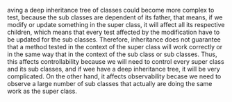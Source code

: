 aving a deep inheritance tree of classes could become more complex to test, because the sub classes are dependent of its father, that means, 
if we modify or update something in the super class, it will affect all its respective children, which means that every test affected by the 
modification have to be updated for the sub classes. Therefore, inheritance does not guarantee that a method tested in the context of the super 
class will work correctly or in the same way that in the context of the sub class or sub classes. Thus, this affects controllability because we 
will need to control every super class and its sub classes, and if wee have a deep inheritance tree, it will be very complicated. On the other hand, 
it affects observability becase we need to observe a large number of sub classes that actually are doing the same work as the super class.
